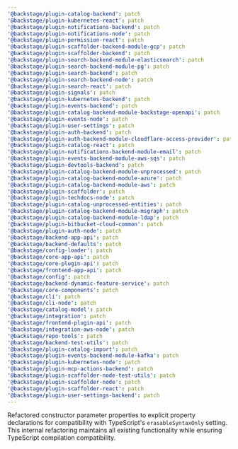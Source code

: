 ```yaml
---
'@backstage/plugin-catalog-backend': patch
'@backstage/plugin-kubernetes-react': patch
'@backstage/plugin-notifications-backend': patch
'@backstage/plugin-notifications-node': patch
'@backstage/plugin-permission-react': patch
'@backstage/plugin-scaffolder-backend-module-gcp': patch
'@backstage/plugin-scaffolder-backend': patch
'@backstage/plugin-search-backend-module-elasticsearch': patch
'@backstage/plugin-search-backend-module-pg': patch
'@backstage/plugin-search-backend': patch
'@backstage/plugin-search-backend-node': patch
'@backstage/plugin-search-react': patch
'@backstage/plugin-signals': patch
'@backstage/plugin-kubernetes-backend': patch
'@backstage/plugin-events-backend': patch
'@backstage/plugin-catalog-backend-module-backstage-openapi': patch
'@backstage/plugin-events-node': patch
'@backstage/plugin-user-settings': patch
'@backstage/plugin-auth-backend': patch
'@backstage/plugin-auth-backend-module-cloudflare-access-provider': patch
'@backstage/plugin-catalog-react': patch
'@backstage/plugin-notifications-backend-module-email': patch
'@backstage/plugin-events-backend-module-aws-sqs': patch
'@backstage/plugin-devtools-backend': patch
'@backstage/plugin-catalog-backend-module-unprocessed': patch
'@backstage/plugin-catalog-backend-module-azure': patch
'@backstage/plugin-catalog-backend-module-aws': patch
'@backstage/plugin-scaffolder': patch
'@backstage/plugin-techdocs-node': patch
'@backstage/plugin-catalog-unprocessed-entities': patch
'@backstage/plugin-catalog-backend-module-msgraph': patch
'@backstage/plugin-catalog-backend-module-ldap': patch
'@backstage/plugin-bitbucket-cloud-common': patch
'@backstage/plugin-auth-node': patch
'@backstage/backend-app-api': patch
'@backstage/backend-defaults': patch
'@backstage/config-loader': patch
'@backstage/core-app-api': patch
'@backstage/core-plugin-api': patch
'@backstage/frontend-app-api': patch
'@backstage/config': patch
'@backstage/backend-dynamic-feature-service': patch
'@backstage/core-components': patch
'@backstage/cli': patch
'@backstage/cli-node': patch
'@backstage/catalog-model': patch
'@backstage/integration': patch
'@backstage/frontend-plugin-api': patch
'@backstage/integration-aws-node': patch
'@backstage/repo-tools': patch
'@backstage/backend-test-utils': patch
'@backstage/plugin-catalog-import': patch
'@backstage/plugin-events-backend-module-kafka': patch
'@backstage/plugin-kubernetes-node': patch
'@backstage/plugin-mcp-actions-backend': patch
'@backstage/plugin-scaffolder-node-test-utils': patch
'@backstage/plugin-scaffolder-node': patch
'@backstage/plugin-scaffolder-react': patch
'@backstage/plugin-user-settings-backend': patch
---
```


Refactored constructor parameter properties to explicit property declarations for compatibility with TypeScript's `erasableSyntaxOnly` setting. This internal refactoring maintains all existing functionality while ensuring TypeScript compilation compatibility.
